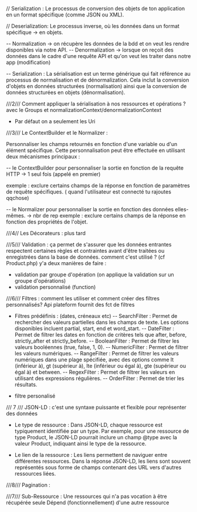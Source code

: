 // Serialization :
Le processus de conversion des objets de ton application en un format spécifique (comme JSON ou XML).

// Deserialization:
Le processus inverse, où les données dans un format spécifique -> en objets.


-- Normalization -> on récupère les données de la bdd et on veut les rendre disponibles via notre API.
-- Denormalization -> lorsque on reçoit des données dans le cadre d'une requête API et qu'on veut les traiter dans notre app (modification)

-- Serialization : La sérialisation est un terme générique qui fait référence au processus de normalisation et de dénormalization. Cela inclut la conversion d'objets en données structurées (normalisation) ainsi que la conversion de données structurées en objets (dénormalisation).


///2/// Comment appliquer la sérialisation à nos ressources et opérations ?
avec le Groups et normalizationContext/denormalizationContext
- Par défaut on a seulement les Uri

///3/// Le ContextBuilder et le Normalizer :

Personnaliser les champs retournés en fonction d'une variable ou d'un élément spécifique.
Cette personnalisation peut être effectuée en utilisant deux mécanismes principaux :

-- le ContextBuilder pour personnaliser la sortie en fonction de la requête HTTP  -> 1 seul fois (appelé en premier)

exemple :  exclure certains champs de la réponse en fonction de paramètres de requête spécifiques.
( quand l'utilisateur est connecté tu rajoutes qqchose)

--  le Normalizer pour personnaliser la sortie en fonction des données elles-mêmes. -> nbr de rep
exemple :  exclure certains champs de la réponse en fonction des propriétés de l'objet.


///4// Les Décorateurs : plus tard

///5/// Validation :
ça permet de s'assurer que les données entrantes respectent certaines règles et contraintes avant d'être traitées ou enregistrées dans la base de données. comment c'est utilisé ? (cf Product.php)
y'a deux manières de faire :
- validation par groupe d'opération (on applique la validation sur un groupe d'opérations)
- validation personnalisé (function)

///6/// Filtres : comment les utiliser et comment créer des filtres personnalisés?
Api plateform fournit des fct de filtres 

- Filtres prédéfinis : (dates, créneaux etc)
-- SearchFilter : Permet de rechercher des valeurs partielles dans les champs de texte. Les options disponibles incluent partial, start, end et word_start.
-- DateFilter : Permet de filtrer les dates en fonction de critères tels que after, before, strictly_after et strictly_before.
-- BooleanFilter : Permet de filtrer les valeurs booléennes (true, false, 1, 0).
-- NumericFilter : Permet de filtrer les valeurs numériques.
-- RangeFilter : Permet de filtrer les valeurs numériques dans une plage spécifiée, avec des options comme lt (inférieur à), gt (supérieur à), lte (inférieur ou égal à), gte (supérieur ou égal à) et between.
-- RegexFilter : Permet de filtrer les valeurs en utilisant des expressions régulières.
-- OrderFilter : Permet de trier les résultats.
+ filtre personalisé 

/// 7 /// JSON-LD :
c'est une syntaxe puissante et flexible pour représenter des données
- Le type de ressource : Dans JSON-LD, chaque ressource est typiquement identifiée par un type. Par exemple, pour une ressource de type Product, le JSON-LD pourrait inclure un champ @type avec la valeur Product, indiquant ainsi le type de la ressource.

- Le lien de la ressource : Les liens permettent de naviguer entre différentes ressources. Dans la réponse JSON-LD, les liens sont souvent représentés sous forme de champs contenant des URL vers d'autres ressources liées.


///8/// Pagination :

///7/// Sub-Ressource :
Une ressources qui n'a pas vocation à être récupérée seule 
Dépend (fonctionnellement) d'une autre ressource 






